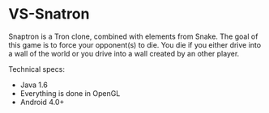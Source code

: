 VS-Snatron
==========

Snaptron is a Tron clone, combined with elements from Snake.
The goal of this game is to force your opponent(s) to die. You die if you either drive into a wall of the world or you drive into a wall
created by an other player.

Technical specs:
- Java 1.6
- Everything is done in OpenGL
- Android 4.0+